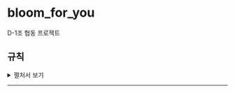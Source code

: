 # bloom_for_you
D-1조 협동 프로젝트


## 규칙
<details>
<summary>펼처서 보기</summary>
1. 본인 이름으로 `브랜치명`를 만들어서 사용
2. 항상 `git pull origin 브랜치명`을 먼저 한다
3. 깃허브에 올라가면 안되는 데이터는 `personal_folder`에 넣어서 사용    
    ex) yolo 실행했을 때 생기는 파일들
4. 모델은 models 폴더에 넣어서 관리
5. 단위 작업이 끝나면 메인에 pull request를 한다   
    사이트에 접속 후 pull requests를  클릭   
</details>

---